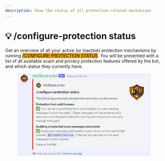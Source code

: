```yaml
---
description: Show the status of all protection-related mechanisms
---
```


# 💡 /configure-protection status

Get an overview of all your active (or inactive) protection mechanisms by running <mark style="background-color:orange;">/CONFIGURE-PROTECTION STATUS</mark>. You will be presented with a list of all available scam and privacy protection features offered by the bot, and which status they currently have.

<figure><img src="../../../.gitbook/assets/image (29).png" alt=""><figcaption></figcaption></figure>
